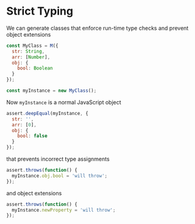 # Strict Typing

We can generate classes that enforce run-time type checks and prevent object extensions

```js
const MyClass = M({
  str: String,
  arr: [Number],
  obj: {
    bool: Boolean
  }
});

const myInstance = new MyClass();
```

Now `myInstance` is a normal JavaScript object

```js
assert.deepEqual(myInstance, {
  str: '',
  arr: [0],
  obj: {
    bool: false
  }
});
```

that prevents incorrect type assignments

```js
assert.throws(function() {
  myInstance.obj.bool = 'will throw';
});
```

and object extensions

```js
assert.throws(function() {
  myInstance.newProperty = 'will throw';
});
```
